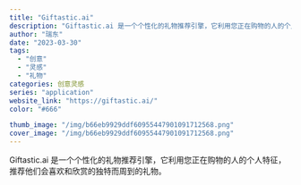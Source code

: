 ```yaml
---
title: "Giftastic.ai"
description: "Giftastic.ai 是一个个性化的礼物推荐引擎，它利用您正在购物的人的个人特征，推荐他们会喜欢和欣赏的独特而周到的"
author: "瑞东"
date: "2023-03-30"
tags:
  - "创意"
  - "灵感"
  - "礼物"
categories: 创意灵感
series: "application"
website_link: "https://giftastic.ai/"
color: "#666"

thumb_image: "/img/b66eb9929ddf60955447901091712568.png"
cover_image: "/img/b66eb9929ddf60955447901091712568.png"
---
```


Giftastic.ai 是一个个性化的礼物推荐引擎，它利用您正在购物的人的个人特征，推荐他们会喜欢和欣赏的独特而周到的礼物。